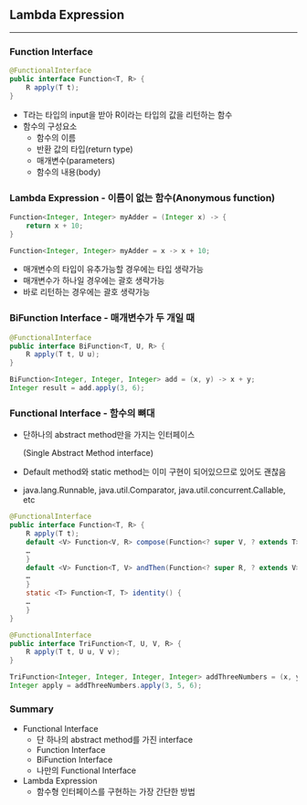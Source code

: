 ## Lambda Expression

---

### Function Interface

```java
@FunctionalInterface
public interface Function<T, R> {
    R apply(T t);
}
```

- T라는 타입의 input을 받아 R이라는 타입의 값을 리턴하는 함수
- 함수의 구성요소
    - 함수의 이름
    - 반환 값의 타입(return type)
    - 매개변수(parameters)
    - 함수의 내용(body)
    

### Lambda Expression - 이름이 없는 함수(Anonymous function)

```java
Function<Integer, Integer> myAdder = (Integer x) -> {
    return x + 10;
}

Function<Integer, Integer> myAdder = x -> x + 10;
```

- 매개변수의 타입이 유추가능할 경우에는 타입 생략가능
- 매개변수가 하나일 경우에는 괄호 생략가능
- 바로 리턴하는 경우에는 괄호 생략가능

### BiFunction Interface - 매개변수가 두 개일 때

```java
@FunctionalInterface
public interface BiFunction<T, U, R> {
    R apply(T t, U u);
}

BiFunction<Integer, Integer, Integer> add = (x, y) -> x + y;
Integer result = add.apply(3, 6);
```

### Functional Interface - 함수의 뼈대

- 단하나의 abstract method만을 가지는 인터페이스
    
    (Single Abstract Method interface)
    
- Default method와 static method는 이미 구현이 되어있으므로 있어도 괜찮음
- java.lang.Runnable, java.util.Comparator, java.util.concurrent.Callable, etc

```java
@FunctionalInterface
public interface Function<T, R> {
    R apply(T t);
    default <V> Function<V, R> compose(Function<? super V, ? extends T> before) {
    …
    }
    default <V> Function<T, V> andThen(Function<? super R, ? extends V> after) {
    …
    }
    static <T> Function<T, T> identity() {
    …
    }
}

@FunctionalInterface
public interface TriFunction<T, U, V, R> {
    R apply(T t, U u, V v);
}

TriFunction<Integer, Integer, Integer, Integer> addThreeNumbers = (x, y, z) -> x + y + z;
Integer apply = addThreeNumbers.apply(3, 5, 6);
```

### Summary

- Functional Interface
    - 단 하나의 abstract method를 가진 interface
    - Function Interface
    - BiFunction Interface
    - 나만의 Functional Interface
- Lambda Expression
    - 함수형 인터페이스를 구현하는 가장 간단한 방법